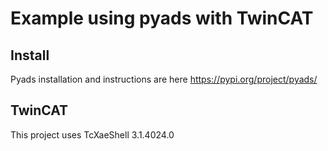 # Example using pyads with TwinCAT

## Install 
Pyads installation and instructions are here
https://pypi.org/project/pyads/

## TwinCAT
This project uses TcXaeShell 3.1.4024.0